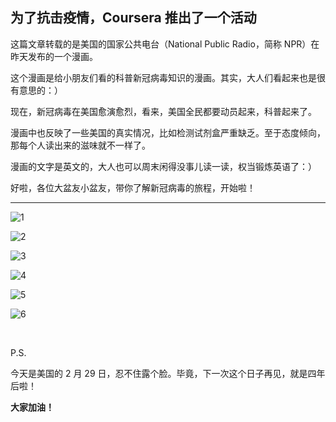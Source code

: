 ## 为了抗击疫情，Coursera 推出了一个活动

这篇文章转载的是美国的国家公共电台（National Public Radio，简称 NPR）在昨天发布的一个漫画。

这个漫画是给小朋友们看的科普新冠病毒知识的漫画。其实，大人们看起来也是很有意思的：）

现在，新冠病毒在美国愈演愈烈，看来，美国全民都要动员起来，科普起来了。

漫画中也反映了一些美国的真实情况，比如检测试剂盒严重缺乏。至于态度倾向，那每个人读出来的滋味就不一样了。

漫画的文字是英文的，大人也可以周末闲得没事儿读一读，权当锻炼英语了：）

好啦，各位大盆友小盆友，带你了解新冠病毒的旅程，开始啦！

---

![1](1.jpg)

![2](2.jpg)

![3](3.jpg)

![4](4.jpg)

![5](5.jpg)

![6](6.jpg)

<br/>

P.S. 

今天是美国的 2 月 29 日，忍不住露个脸。毕竟，下一次这个日子再见，就是四年后啦！

**大家加油！**